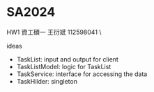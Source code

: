 # SA2024
HW1
資工碩一 王衍斌 112598041 \

ideas
- TaskList: input and output for client
- TaskListModel: logic for TaskList
- TaskService: interface for accessing the data
- TaskHilder: singleton
